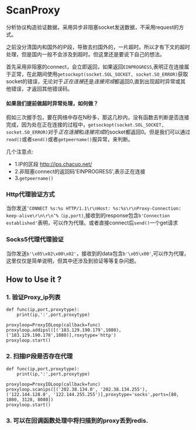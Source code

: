 # ScanProxy
分析协议构造验证数据，采用异步非阻塞socket发送数据，不采用request的方式。

之前没分清国内和国外的IP段，导致去扫国外的，一片超时。所以才有下文的超时处理，但是国内一般不会涉及到超时。但这里还是要说下自己的想法。

首先采用非阻塞的connect，会立即返回，如果返回`EINPROGRESS`,表明正在连接属于正常，在此期间使用`getsockopt(socket.SOL_SOCKET, socket.SO_ERROR)`获取socket的错误，无论对于*正在连接*还是*连接完成*都返回0,直到出现超时异常或其他错误，才返回其他错误码。

#### 如果我们提前做超时异常处理，如何做？
假如三次握手包，要在网络中存在N秒多，那这几秒内，没有函数去判断是否连接完成，因为处在正在连接的过程中，`getsockopt(socket.SOL_SOCKET, socket.SO_ERROR)`对于*正在连接*和*连接完成*的socket都返回0。但是我们可以通过`read()`或者`send()`或者`getpeername()`报异常，来判断。

几个注意点:

* 1.IP的区段 http://ips.chacuo.net/
* 2.非阻塞connect的返回码'EINPROGRESS',表示正在连接
* 3.`getpeername()`

### Http代理验证方式
当你发送`‘CONNECT %s:%s HTTP/1.1\r\nHost: %s:%s\r\nProxy-Connection: keep-alive\r\n\r\n’%（ip,port)`,接收到的response包含`b'Connection established'`表明，可以作为代理。或者直接connect后`send()`一个get请求

### Socks5代理代理验证
当你发送`b'\x05\x02\x00\x02'`，接收到的data包含`b'\x05\x00'`,可以作为代理，这里仅仅是简单说明，但其中还涉及到验证等等复杂问题。


## How to Use it ?
### 1. 验证Proxy_ip列表

```
def func(ip,port,proxytype):
    print(ip,':',port,proxytype)

proxyloop=ProxyIOLoop(callback=func)
proxyloop.addipsl([('183.129.190.179',1080),('183.129.190.178',1080)],roxytype='http')
proxyloop.start()
```

### 2. 扫描IP段是否存在代理

```
def func(ip,port,proxytype):
    print(ip,':',port,proxytype)

proxyloop=ProxyIOLoop(callback=func)
proxyloop.scanips([('202.38.134.0', '202.38.134.255'),('122.144.128.0', '122.144.255.255')],proxytype='socks',ports=[80, 1080, 3128, 8080])
proxyloop.start()
```

### 3. 可以在回调函数处理中将扫描到的proxy丢到redis.